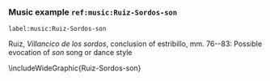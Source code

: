 ### Music example `ref:music:Ruiz-Sordos-son`
`label:music:Ruiz-Sordos-son`

Ruiz, *Villancico de los sordos*, conclusion of estribillo, mm. 76--83: Possible
evocation of *son* song or dance style
<!--- mm. -->

\includeWideGraphic{Ruiz-Sordos-son}

